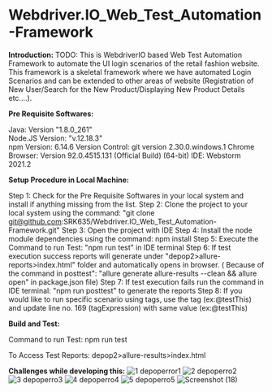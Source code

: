 # Webdriver.IO_Web_Test_Automation-Framework

**Introduction:**
TODO: This is WebdriverIO based Web Test Automation Framework to automate the UI login scenarios of the retail fashion website. This framework is a skeletal framework where we have automated Login Scenarios and can be extended to other areas of website (Registration of New User/Search for the New Product/Displaying New Product Details etc....).

**Pre Requisite Softwares:**

Java: Version "1.8.0_261" \
Node.JS Version: "v.12.18.3" \
npm Version: 6.14.6
Version Control: git version 2.30.0.windows.1
Chrome Browser: Version 92.0.4515.131 (Official Build) (64-bit)
IDE: Webstorm 2021.2

**Setup Procedure in Local Machine:**

Step 1: Check for the Pre Requisite Softwares in your local system and install if anything missing from the list.
Step 2: Clone the project to your local system using the command: "git clone git@github.com:SRK635/Webdriver.IO_Web_Test_Automation-Framework.git"
Step 3: Open the project with IDE
Step 4: Install the node module dependencies using the command: npm install
Step 5: Execute the Command to run Test: "npm run test" in IDE terminal
Step 6: If test execution success reports will generate under "depop2>allure-reports>index.html" folder and automatically opens in browser. ( Because of the command  in posttest": "allure generate allure-results --clean && allure open" in package.json file)
Step 7: If test execution fails run the command in IDE terminal: "npm run posttest" to generate the reports
Step 8: If you would like to run specific scenario using tags, use the tag (ex:@testThis) and update line no. 169 (tagExpression) with same value (ex:@testThis)

**Build and Test:**

Command to run Test: npm run test

To Access Test Reports: depop2>allure-results>index.html

**Challenges while developing this:**
![1 depoperror1](https://user-images.githubusercontent.com/13045315/129104223-8b273f46-ac78-4a21-b948-b7d1bbbba316.png)
![2 depoperro2](https://user-images.githubusercontent.com/13045315/129104227-95a1cd65-f1c8-413c-a3aa-fe29860dd966.PNG)
![3 depoperro3](https://user-images.githubusercontent.com/13045315/129104232-1780bf6e-cb6c-4a84-adeb-5a7ff52632e8.PNG)
![4 depoperro4](https://user-images.githubusercontent.com/13045315/129104234-febbfc8f-a767-4b0e-9899-d881de965784.PNG)
![5 depoperro5](https://user-images.githubusercontent.com/13045315/129104239-4d73cffa-aaef-49db-978b-33b9f225fdcb.PNG)
![Screenshot (18)](https://user-images.githubusercontent.com/13045315/129104246-ad524fba-b2ac-498f-9fb2-e275467e611d.png)



